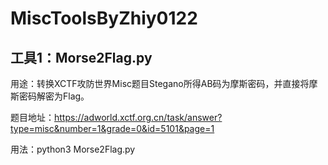# MiscToolsByZhiy0122

## 工具1：Morse2Flag.py

用途：转换XCTF攻防世界Misc题目Stegano所得AB码为摩斯密码，并直接将摩斯密码解密为Flag。

题目地址：https://adworld.xctf.org.cn/task/answer?type=misc&number=1&grade=0&id=5101&page=1

用法：python3 Morse2Flag.py